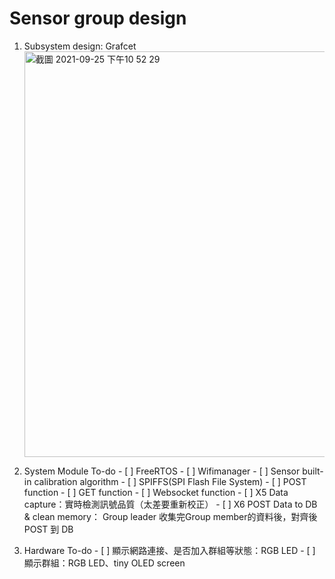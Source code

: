# Sensor group design
1. Subsystem design: Grafcet
        <br><img width="649" alt="截圖 2021-09-25 下午10 52 29" src="https://user-images.githubusercontent.com/79713835/134775714-e222b4dc-8960-4bc2-bfbd-4b2f3beb7913.png">

2. System Module To-do
        - [ ]  FreeRTOS
        - [ ]  Wifimanager
        - [ ]  Sensor built-in calibration algorithm
        - [ ]  SPIFFS(SPI Flash File System)
        - [ ]  POST function
        - [ ]  GET function
        - [ ]  Websocket function
        - [ ]  X5 Data capture：實時檢測訊號品質（太差要重新校正）
        - [ ]  X6 POST Data to DB & clean memory： Group leader 收集完Group member的資料後，對齊後 POST 到 DB
3. Hardware To-do
        - [ ]  顯示網路連接、是否加入群組等狀態：RGB LED
        - [ ]  顯示群組：RGB LED、tiny OLED screen
